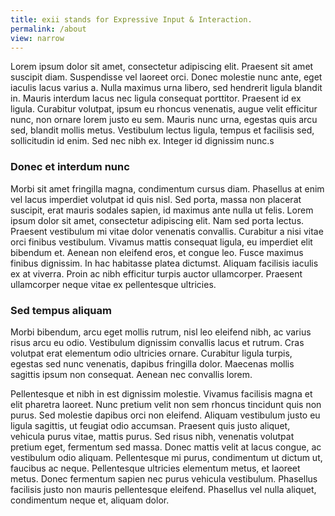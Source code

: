 ```yaml
---
title: exii stands for Expressive Input & Interaction.
permalink: /about
view: narrow
---
```

Lorem ipsum dolor sit amet, consectetur adipiscing elit. Praesent sit amet suscipit diam. Suspendisse vel laoreet orci. Donec molestie nunc ante, eget iaculis lacus varius a. Nulla maximus urna libero, sed hendrerit ligula blandit in. Mauris interdum lacus nec ligula consequat porttitor. Praesent id ex ligula. Curabitur volutpat, ipsum eu rhoncus venenatis, augue velit efficitur nunc, non ornare lorem justo eu sem. Mauris nunc urna, egestas quis arcu sed, blandit mollis metus. Vestibulum lectus ligula, tempus et facilisis sed, sollicitudin id enim. Sed nec nibh ex. Integer id dignissim nunc.s
### Donec et interdum nunc
Morbi sit amet fringilla magna, condimentum cursus diam. Phasellus at enim vel lacus imperdiet volutpat id quis nisl. Sed porta, massa non placerat suscipit, erat mauris sodales sapien, id maximus ante nulla ut felis. Lorem ipsum dolor sit amet, consectetur adipiscing elit. Nam sed porta lectus. Praesent vestibulum mi vitae dolor venenatis convallis. Curabitur a nisi vitae orci finibus vestibulum. Vivamus mattis consequat ligula, eu imperdiet elit bibendum et. Aenean non eleifend eros, et congue leo. Fusce maximus finibus dignissim. In hac habitasse platea dictumst. Aliquam facilisis iaculis ex at viverra. Proin ac nibh efficitur turpis auctor ullamcorper. Praesent ullamcorper neque vitae ex pellentesque ultricies.
### Sed tempus aliquam
Morbi bibendum, arcu eget mollis rutrum, nisl leo eleifend nibh, ac varius risus arcu eu odio. Vestibulum dignissim convallis lacus et rutrum. Cras volutpat erat elementum odio ultricies ornare. Curabitur ligula turpis, egestas sed nunc venenatis, dapibus fringilla dolor. Maecenas mollis sagittis ipsum non consequat. Aenean nec convallis lorem.

Pellentesque et nibh in est dignissim molestie. Vivamus facilisis magna et elit pharetra laoreet. Nunc pretium velit non sem rhoncus tincidunt quis non purus. Sed molestie dapibus orci non eleifend. Aliquam vestibulum justo eu ligula sagittis, ut feugiat odio accumsan. Praesent quis justo aliquet, vehicula purus vitae, mattis purus. Sed risus nibh, venenatis volutpat pretium eget, fermentum sed massa. Donec mattis velit at lacus congue, ac vestibulum odio aliquam. Pellentesque mi purus, condimentum ut dictum ut, faucibus ac neque. Pellentesque ultricies elementum metus, et laoreet metus. Donec fermentum sapien nec purus vehicula vestibulum. Phasellus facilisis justo non mauris pellentesque eleifend. Phasellus vel nulla aliquet, condimentum neque et, aliquam dolor.